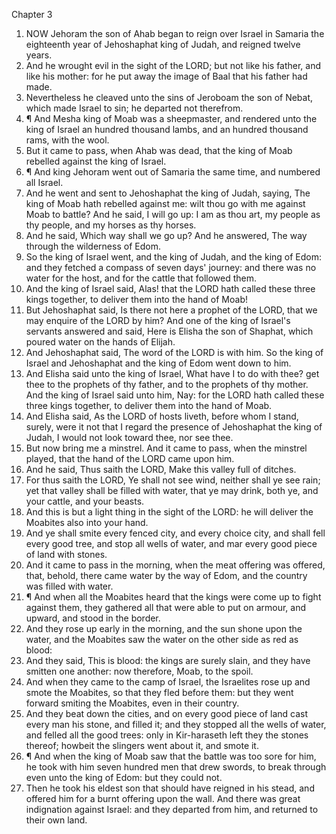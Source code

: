 

Chapter 3

1. NOW Jehoram the son of Ahab began to reign over Israel in Samaria the eighteenth year of Jehoshaphat king of Judah, and reigned twelve years.
2. And he wrought evil in the sight of the LORD; but not like his father, and like his mother: for he put away the image of Baal that his father had made.
3. Nevertheless he cleaved unto the sins of Jeroboam the son of Nebat, which made Israel to sin; he departed not therefrom.
4. ¶ And Mesha king of Moab was a sheepmaster, and rendered unto the king of Israel an hundred thousand lambs, and an hundred thousand rams, with the wool.
5. But it came to pass, when Ahab was dead, that the king of Moab rebelled against the king of Israel.
6. ¶ And king Jehoram went out of Samaria the same time, and numbered all Israel.
7. And he went and sent to Jehoshaphat the king of Judah, saying, The king of Moab hath rebelled against me: wilt thou go with me against Moab to battle?  And he said, I will go up: I am as thou art, my people as thy people, and my horses as thy horses.
8. And he said, Which way shall we go up?  And he answered, The way through the wilderness of Edom.
9. So the king of Israel went, and the king of Judah, and the king of Edom: and they fetched a compass of seven days' journey: and there was no water for the host, and for the cattle that followed them.
10. And the king of Israel said, Alas!  that the LORD hath called these three kings together, to deliver them into the hand of Moab!
11. But Jehoshaphat said, Is there not here a prophet of the LORD, that we may enquire of the LORD by him?  And one of the king of Israel's servants answered and said, Here is Elisha the son of Shaphat, which poured water on the hands of Elijah.
12. And Jehoshaphat said, The word of the LORD is with him.  So the king of Israel and Jehoshaphat and the king of Edom went down to him.
13. And Elisha said unto the king of Israel, What have I to do with thee?  get thee to the prophets of thy father, and to the prophets of thy mother.  And the king of Israel said unto him, Nay: for the LORD hath called these three kings together, to deliver them into the hand of Moab.
14. And Elisha said, As the LORD of hosts liveth, before whom I stand, surely, were it not that I regard the presence of Jehoshaphat the king of Judah, I would not look toward thee, nor see thee.
15. But now bring me a minstrel.  And it came to pass, when the minstrel played, that the hand of the LORD came upon him.
16. And he said, Thus saith the LORD, Make this valley full of ditches.
17. For thus saith the LORD, Ye shall not see wind, neither shall ye see rain; yet that valley shall be filled with water, that ye may drink, both ye, and your cattle, and your beasts.
18. And this is but a light thing in the sight of the LORD: he will deliver the Moabites also into your hand.
19. And ye shall smite every fenced city, and every choice city, and shall fell every good tree, and stop all wells of water, and mar every good piece of land with stones.
20. And it came to pass in the morning, when the meat offering was offered, that, behold, there came water by the way of Edom, and the country was filled with water.
21. ¶ And when all the Moabites heard that the kings were come up to fight against them, they gathered all that were able to put on armour, and upward, and stood in the border.
22. And they rose up early in the morning, and the sun shone upon the water, and the Moabites saw the water on the other side as red as blood:
23. And they said, This is blood: the kings are surely slain, and they have smitten one another: now therefore, Moab, to the spoil.
24. And when they came to the camp of Israel, the Israelites rose up and smote the Moabites, so that they fled before them: but they went forward smiting the Moabites, even in their country.
25. And they beat down the cities, and on every good piece of land cast every man his stone, and filled it; and they stopped all the wells of water, and felled all the good trees: only in Kir-haraseth left they the stones thereof; howbeit the slingers went about it, and smote it.
26. ¶ And when the king of Moab saw that the battle was too sore for him, he took with him seven hundred men that drew swords, to break through even unto the king of Edom: but they could not.
27. Then he took his eldest son that should have reigned in his stead, and offered him for a burnt offering upon the wall.  And there was great indignation against Israel: and they departed from him, and returned to their own land.
